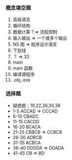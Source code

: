 ### 概念填空题

1. 高级语言
2. 循环结构
3. 数据计算？=> 流程控制
4. 输入输出 => 一个或多个输出
5. NS 图 => 程序设计语言
6. 下划线
7. ？ => 32
8. main
9. main 函数
10. 编译源程序
11. .obj,.exe

### 选择题

- 疑惑题：19,22,26,30,38
- 1-5 ACCAD => CCCAD
- 6-10 CBADC
- 11-15 CACDD
- 16-20 BCACA
- 21-25 CBBCB => CCBCB
- 26-30 ADBCB
- 31-35 ACBCA
- 36-40 DDDDA => DDADA
- 41-45 CB => BD
